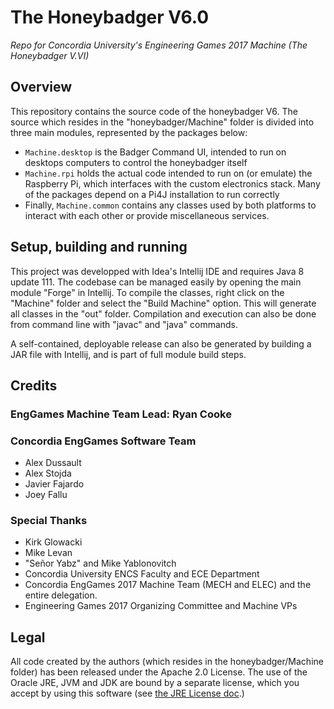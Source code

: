 # The Honeybadger V6.0
*Repo for Concordia University's Engineering Games 2017 Machine (The Honeybadger V.VI)*

## Overview
This repository contains the source code of the honeybadger V6. The source which resides in the "honeybadger/Machine" folder is divided into three main modules, represented by the packages below:
* `Machine.desktop` is the Badger Command UI, intended to run on desktops computers to control the honeybadger itself
* `Machine.rpi` holds the actual code intended to run on (or emulate) the Raspberry Pi, which interfaces with the custom electronics stack. Many of the packages depend on a Pi4J installation to run correctly
* Finally, `Machine.common` contains any classes used by both platforms to interact with each other or provide miscellaneous services.

## Setup, building and running
This project was developped with Idea's Intellij IDE and requires Java 8 update 111.
The codebase can be managed easily by opening the main module "Forge" in Intellij.
To compile the classes, right click on the "Machine" folder and select the "Build Machine" option. This will generate all classes
in the "out" folder. Compilation and execution can also be done from command line with "javac" and "java" commands.

A self-contained, deployable release can also be generated by building a JAR file with Intellij, and is part of full module 
build steps.

## Credits

### EngGames Machine Team Lead: Ryan Cooke

### Concordia EngGames Software Team
* Alex Dussault
* Alex Stojda
* Javier Fajardo
* Joey Fallu

### Special Thanks
* Kirk Glowacki
* Mike Levan
* "Señor Yabz" and Mike Yablonovitch
* Concordia University ENCS Faculty and ECE Department
* Concordia EngGames 2017 Machine Team (MECH and ELEC) and the entire delegation.
* Engineering Games 2017 Organizing Committee and Machine VPs

## Legal
All code created by the authors (which resides in the honeybadger/Machine folder) has been released under the Apache 2.0 License. The use of the Oracle JRE, JVM and JDK are bound by a separate license, which you accept by using this software (see [the JRE License doc](https://github.com/ryan-cooke/machine/blob/master/honeybadger/executable/bin/jre/LICENSE.MD).)
